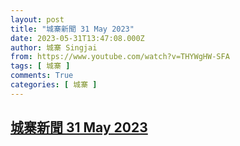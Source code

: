 ```yaml
---
layout: post
title: "城寨新聞 31 May 2023"
date: 2023-05-31T13:47:08.000Z
author: 城寨 Singjai
from: https://www.youtube.com/watch?v=THYWgHW-SFA
tags: [ 城寨 ]
comments: True
categories: [ 城寨 ]
---
```

<!--1685540828000-->
[城寨新聞 31 May 2023](https://www.youtube.com/watch?v=THYWgHW-SFA)
------

<div>

</div>
